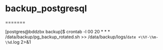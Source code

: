# backup_postgresql
=======

[postgres@bddzbx backup]$ crontab -l
00 20 * * * /data/backup/pg_backup_rotated.sh >> /data/backup/logs/`date +\%Y-\%m-\%d`.log 2>&1

